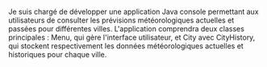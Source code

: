 Je suis chargé de développer une application Java console permettant aux utilisateurs de consulter les prévisions météorologiques actuelles et passées pour différentes villes. L'application comprendra deux classes principales : Menu, qui gère l'interface utilisateur, et City avec CityHistory, qui stockent respectivement les données météorologiques actuelles et historiques pour chaque ville.
